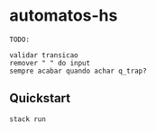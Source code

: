 # automatos-hs

```
TODO:

validar transicao
remover " " do input
sempre acabar quando achar q_trap?
```

## Quickstart

```sh
stack run
```